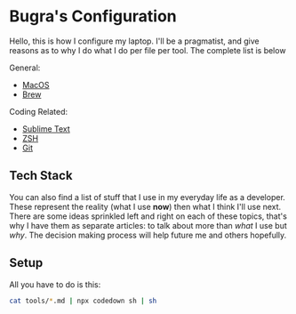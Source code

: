# Bugra's Configuration

Hello, this is how I configure my laptop. I'll be a pragmatist, and
give reasons as to why I do what I do per file per tool. The complete
list is below

General:
- [MacOS](/tools/macos.md)
- [Brew](/tools/brew.md)

Coding Related:
- [Sublime Text](/tools/sublime-text.md)
- [ZSH](/tools/zsh.md)
- [Git](/tools/git.md)

## Tech Stack

You can also find a list of stuff that I use in my everyday life
as a developer.  These represent the reality (what I use __now__)
then what I think I'll use next.  There are some ideas sprinkled
left and right on each of these topics, that's why I have them as
separate articles: to talk about more than _what_ I use but _why_.
The decision making process will help future me and others hopefully.

## Setup

All you have to do is this:

```sh
cat tools/*.md | npx codedown sh | sh
```
